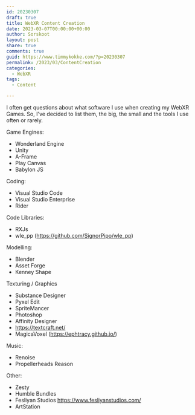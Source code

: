 ```yaml
---
id: 20230307
draft: true
title: WebXR Content Creation
date: 2023-03-07T00:00:00+00:00
author: Sorskoot
layout: post
share: true
comments: true
guid: https://www.timmykokke.com/?p=20230307
permalink: /2023/03/ContentCreation
categories:
  - WebXR  
tags: 
  - Content

---
```


I often get questions about what software I use when creating my WebXR Games. So, I've decided to list them, the big, the small and the tools I use often or rarely.

Game Engines:
- Wonderland Engine 
- Unity
- A-Frame
- Play Canvas
- Babylon JS

Coding:
- Visual Studio Code
- Visual Studio Enterprise
- Rider

Code Libraries:
- RXJs
- wle_pp (https://github.com/SignorPipo/wle_pp)

Modelling:
- Blender
- Asset Forge 
- Kenney Shape

Texturing / Graphics
- Substance Designer
- Pyxel Edit
- SpriteMancer
- Photoshop
- Affinity Designer
- https://textcraft.net/
- MagicaVoxel (https://ephtracy.github.io/)

Music:
- Renoise
- Propellerheads Reason

Other:
- Zesty
- Humble Bundles
- Fesliyan Studios https://www.fesliyanstudios.com/
- ArtStation
